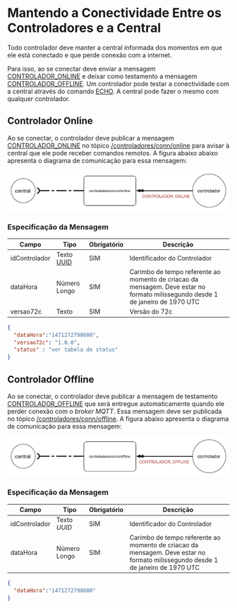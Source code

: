 # Mantendo a Conectividade Entre os Controladores e a Central
Todo controlador deve manter a central informada dos momentos em que ele está conectado e que perde conexão com a internet.


Para isso, ao se conectar deve enviar a mensagem [CONTROLADOR_ONLINE](#CONTROLADOR_ONLINE) e deixar como testamento a mensagem [CONTROLADOR_OFFLINE](#CONTROLADOR_OFFLINE).
Um controlador pode testar a conectividade com a central através do comando [ECHO](#ECHO). A central pode fazer o mesmo com qualquer
controlador.

## Controlador Online
Ao se conectar, o controlador deve publicar a mensagem [CONTROLADOR_ONLINE](#CONTROLADOR_ONLINE) no tópico [/controladores/conn/online](comunicao/topicos#controladores_conn_online) para avisar à central 
que ele pode receber comandos remotos. A figura abaixo abaixo apresenta o diagrama de comunicação para essa mensagem:

![CONTROLADOR_ONLINE](../../img/CONTROLADOR_ONLINE.png)

### Especificação da Mensagem
| Campo | Tipo | Obrigatório| Descrição |
| ----- | ---- | ---------- | --------  |
| idControlador | Texto [UUID](https://en.wikipedia.org/wiki/Universally_unique_identifier) | SIM | Identificador do Controlador |
| dataHora | Número Longo | SIM|  Carimbo de tempo referente ao momento de criacao da mensagem. Deve estar no formato milissegundo desde 1 de janeiro de 1970 UTC|
| versao72c | Texto | SIM|  Versão do 72c|

```JSON
{
  "dataHora":"1471272798600",
  "versao72c": "1.0.0",
  "status" : "ver tabela de status"
}
```



## Controlador Offline
Ao se conectar, o controlador deve publicar a mensagem de testamento [CONTROLADOR_OFFLINE](#CONTROLADOR_OFFLINE) que será entregue automaticamente quando ele perder conexão com o _broker MQTT_. Essa mensagem deve ser publicada no tópico [/controladores/conn/offline](comunicao/topicos#controladores_conn_offline). A figura abaixo apresenta o diagrama de comunicação para essa mensagem:

![CONTROLADOR_OFFLINE](../../img/CONTROLADOR_OFFLINE.png)

### Especificação da Mensagem
| Campo| Tipo | Obrigatório| Descrição |
| ----- | ---- | ---------- | --------  |
| idControlador | Texto _UUID_|SIM | Identificador do Controlador |
| dataHora | Número Longo | SIM|  Carimbo de tempo referente ao momento de criacao da mensagem. Deve estar no formato milissegundo desde 1 de janeiro de 1970 UTC|

```JSON
{
  "dataHora":"1471272798600"
}
```
